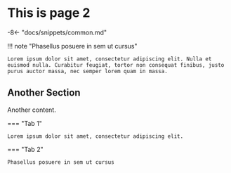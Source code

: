 # This is page 2

-8<- "docs/snippets/common.md"

!!! note "Phasellus posuere in sem ut cursus"

    Lorem ipsum dolor sit amet, consectetur adipiscing elit. Nulla et
    euismod nulla. Curabitur feugiat, tortor non consequat finibus, justo
    purus auctor massa, nec semper lorem quam in massa.

## Another Section

Another content.

=== "Tab 1"

    Lorem ipsum dolor sit amet, consectetur adipiscing elit.

=== "Tab 2"

    Phasellus posuere in sem ut cursus